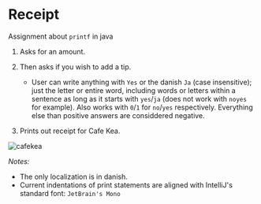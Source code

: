 # Receipt
Assignment about `printf` in java

1. Asks for an amount.

2. Then asks  if you wish to add a tip.
    * User can write anything with `Yes` or the danish `Ja` (case insensitive); just the letter or entire word, including words or letters within a sentence as long as it starts with `yes`/`ja` (does not work with `noyes` for example). Also works with `0`/`1` for `no`/`yes` respectively. Everything else than positive answers are considdered negative.
    
3. Prints out receipt for Cafe Kea.

![cafekea](https://user-images.githubusercontent.com/22276218/93868739-31114f00-fccb-11ea-95b9-00475256274b.png)

_Notes:_
* The only localization is in danish.
* Current indentations of print statements are aligned with IntelliJ's standard font: `JetBrain's Mono`
